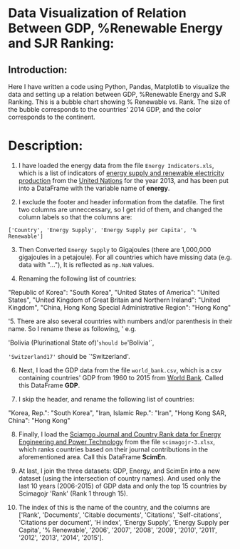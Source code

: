 # Data Visualization of Relation Between GDP, %Renewable Energy and SJR Ranking:
## Introduction:
Here I have written a code using Python, Pandas, Matplotlib to visualize the data and setting up a relation between GDP, %Renewable Energy and SJR Ranking. This is a bubble chart showing % Renewable vs. Rank. The size of the bubble corresponds to the countries'  2014 GDP, and the color corresponds to the continent.

# Description:
1. I have loaded the energy data from the file `Energy Indicators.xls`, which is a list of indicators of [energy supply and renewable electricity production](Energy%20Indicators.xls) from the [United Nations](http://unstats.un.org/unsd/environment/excel_file_tables/2013/Energy%20Indicators.xls) for the year 2013, and has been put into a DataFrame with the variable name of **energy**.

2. I exclude the footer and header information from the datafile. The first two columns are unneccessary, so I get rid of them, and changed the column labels so that the columns are:

`['Country', 'Energy Supply', 'Energy Supply per Capita', '% Renewable']`

3. Then Converted `Energy Supply` to Gigajoules (there are 1,000,000 gigajoules in a petajoule). For all countries which have missing data (e.g. data with "..."), It is reflected as `np.NaN` values.

4. Renaming the following list of countries:

"Republic of Korea": "South Korea",
"United States of America": "United States",
"United Kingdom of Great Britain and Northern Ireland": "United Kingdom",
"China, Hong Kong Special Administrative Region": "Hong Kong"

'5. There are also several countries with numbers and/or parenthesis in their name. So I rename these as following, 
'
e.g. 

'Bolivia (Plurinational State of)'` should be `'Bolivia'`, 

`'Switzerland17'` should be `'Switzerland'.


6. Next, I load the GDP data from the file `world_bank.csv`, which is a csv containing countries' GDP from 1960 to 2015 from [World Bank](http://data.worldbank.org/indicator/NY.GDP.MKTP.CD). Called this DataFrame **GDP**. 

7. I skip the header, and rename the following list of countries:

"Korea, Rep.": "South Korea", 
"Iran, Islamic Rep.": "Iran",
"Hong Kong SAR, China": "Hong Kong"


8. Finally, I load the [Sciamgo Journal and Country Rank data for Energy Engineering and Power Technology](http://www.scimagojr.com/countryrank.php?category=2102) from the file `scimagojr-3.xlsx`, which ranks countries based on their journal contributions in the aforementioned area. Call this DataFrame **ScimEn**.

9. At last, I join the three datasets: GDP, Energy, and ScimEn into a new dataset (using the intersection of country names). And used only the last 10 years (2006-2015) of GDP data and only the top 15 countries by Scimagojr 'Rank' (Rank 1 through 15). 

10. The index of this is the name of the country, and the columns are ['Rank', 'Documents', 'Citable documents', 'Citations', 'Self-citations',
       'Citations per document', 'H index', 'Energy Supply',
       'Energy Supply per Capita', '% Renewable', '2006', '2007', '2008',
       '2009', '2010', '2011', '2012', '2013', '2014', '2015'].
